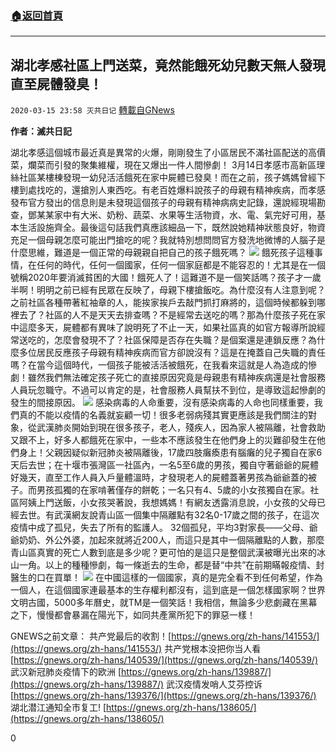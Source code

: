 ###  [:house:返回首頁](https://github.com/ourhimalayas/txt)
---

## 湖北孝感社區上門送菜，竟然能餓死幼兒數天無人發現直至屍體發臭！
`2020-03-15 23:58 灭共日记` [轉載自GNews](https://gnews.org/zh-hant/142159/)

**作者：滅共日記**

湖北孝感這個城市最近真是異常的火爆，剛剛發生了小區居民不滿社區配送的高價菜，爛菜而引發的聚集維權，現在又爆出一件人間慘劇！ 3月14日孝感市高新區理絲社區某樓棟發現一幼兒活活餓死在家中屍體已發臭！而在之前，孩子媽媽曾經下樓到處找吃的，還搶別人東西吃。有老百姓爆料說孩子的母親有精神疾病，而孝感發布官方發出的信息則是未發現這個孩子的母親有精神病病史記錄，還說經現場勘查，鄧某某家中有大米、奶粉、蔬菜、水果等生活物資，水、電、氣完好可用，基本生活設施齊全。最後這句話我們真應該細品一下，既然說她精神狀態良好，物資充足一個母親怎麼可能出門搶吃的呢？我就特別想問問官方發洗地微博的人腦子是什麼思維，難道是一個正常的母親親自把自己的孩子餓死嗎？
![](https://s3-ap-northeast-1.amazonaws.com/news.guo.offload.media/wp-content/uploads/2020/03/15234533/1-79-scaled.png)
餓死孩子這種事情，在任何的時代，任何一個國家，任何一個家庭都是不能容忍的！尤其是在一個號稱2020年要消滅貧困的大國！餓死人了！這難道不是一個笑話嗎？孩子才一歲半啊！明明之前已經有民眾在反映了，母親下樓搶飯吃。為什麼沒有人注意到呢？之前社區各種帶著紅袖章的人，能挨家挨戶去敲門抓打麻將的，這個時候都躲到哪裡去了？社區的人不是天天去排查嗎？不是經常去送吃的嗎？那為什麼孩子死在家中這麼多天，屍體都有異味了說明死了不止一天，如果社區真的如官方報導所說經常送吃的，怎麼會發現不了？社區保障是否存在失職？是個案還是連鎖反應？為什麼多位居民反應孩子母親有精神疾病而官方卻說沒有？這是在掩蓋自己失職的責任嗎？在當今這個時代，一個孩子能被活活被餓死，在我看來這就是人為造成的慘劇！雖然我們無法確定孩子死亡的直接原因究竟是母親患有精神疾病還是社會服務人員玩忽職守。不過可以肯定的是，社會服務人員幫扶不到位，是導致這起慘劇的發生的間接原因。
![](https://s3-ap-northeast-1.amazonaws.com/news.guo.offload.media/wp-content/uploads/2020/03/15234559/2-45.jpg)
感染病毒的人命重要，沒有感染病毒的人命也同樣重要，我們真的不能以疫情的名義就妄顧一切！很多老弱病殘其實更應該是我們關注的對象，從武漢肺炎開始到現在很多孩子，老人，殘疾人，因為家人被隔離，社會救助又跟不上，好多人都餓死在家中，一些本不應該發生在他們身上的災難卻發生在他們身上！父親因疑似新冠肺炎被隔離後，17歲四肢癱瘓患有腦癱的兒子獨自在家6天后去世；在十堰市張灣區一社區內，一名5至6歲的男孩，獨自守著爺爺的屍體好幾天，直至工作人員入戶量體溫時，才發現老人的屍體蓋著男孩為爺爺蓋的被子。而男孩孤獨的在家啃著僅存的餅乾；一名只有4、5歲的小女孩獨自在家。社區阿姨上門送飯，小女孩哭著說，我想媽媽！有網友透露消息說，小女孩的父母已經去世。有武漢網友說青山區一個集中隔離點有32名0-17歲之間的孩子，在這次疫情中成了孤兒，失去了所有的監護人。 32個孤兒，平均3對家長——父母、爺爺奶奶、外公外婆，加起來就將近200人，而這只是其中一個隔離點的人數，那麼青山區真實的死亡人數到底是多少呢？更可怕的是這只是整個武漢被曝光出來的冰山一角。以上的種種慘劇，每一條逝去的生命，都是替“中共”在前期瞞報疫情、封醫生的口在買單！
![](https://s3-ap-northeast-1.amazonaws.com/news.guo.offload.media/wp-content/uploads/2020/03/15235726/3-34.png)
在中國這樣的一個國家，真的是完全看不到任何希望，作為一個人，在這個國家連最基本的生存權利都沒有，這到底是一個怎樣國家啊？世界文明古國，5000多年曆史，就TM是一個笑話！我相信，無論多少悲劇藏在黑幕之下，慢慢都會暴漏在陽光下，如同共產黨所犯下的罪惡一樣！

GNEWS之前文章：
 共产党最后的收割！[https://gnews.org/zh-hans/141553/](https://gnews.org/zh-hans/141553/)
 共产党根本没把你当人看 [https://gnews.org/zh-hans/140539/](https://gnews.org/zh-hans/140539/)
 武汉新冠肺炎疫情下的欧洲 [https://gnews.org/zh-hans/139887/](https://gnews.org/zh-hans/139887/)
 武汉疫情发哨人艾芬控诉 [https://gnews.org/zh-hans/139376/](https://gnews.org/zh-hans/139376/)
 湖北潜江通知全市复工! [https://gnews.org/zh-hans/138605/](https://gnews.org/zh-hans/138605/)

0
